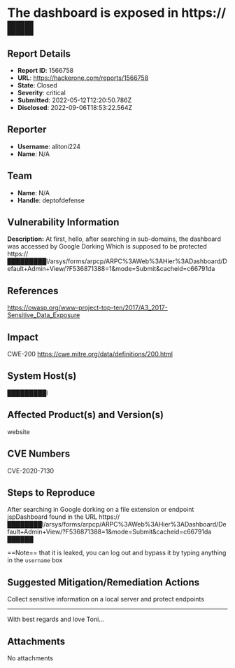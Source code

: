 # The dashboard is exposed in https://███

## Report Details
- **Report ID**: 1566758
- **URL**: https://hackerone.com/reports/1566758
- **State**: Closed
- **Severity**: critical
- **Submitted**: 2022-05-12T12:20:50.786Z
- **Disclosed**: 2022-09-06T18:53:22.564Z

## Reporter
- **Username**: alitoni224
- **Name**: N/A

## Team
- **Name**: N/A
- **Handle**: deptofdefense

## Vulnerability Information
**Description:**
At first, hello, after searching in sub-domains, the dashboard was accessed by Google Dorking Which is supposed to be protected
https://█████████l/arsys/forms/arpcp/ARPC%3AWeb%3AHier%3ADashboard/Default+Admin+View/?F536871388=1&mode=Submit&cacheid=c66791da

## References
https://owasp.org/www-project-top-ten/2017/A3_2017-Sensitive_Data_Exposure

## Impact

CWE-200
https://cwe.mitre.org/data/definitions/200.html

## System Host(s)
█████████l

## Affected Product(s) and Version(s)
website

## CVE Numbers
CVE-2020-7130

## Steps to Reproduce
After searching in Google dorking on a file extension or endpoint jspDashboard found in the URL
https://████████l/arsys/forms/arpcp/ARPC%3AWeb%3AHier%3ADashboard/Default+Admin+View/?F536871388=1&mode=Submit&cacheid=c66791da 
██████

==Note==
 that it is leaked, you can log out and bypass it by typing anything in the ```username``` box

## Suggested Mitigation/Remediation Actions
Collect sensitive information on a local server and protect endpoints


---------------------------------------
With best regards and love
Toni...



## Attachments
No attachments
